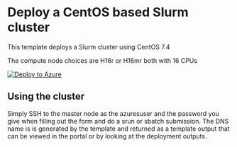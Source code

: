 # Deploy a CentOS based Slurm cluster

This template deploys a Slurm cluster using CentOS 7.4

The compute node choices are H16r or H16mr both with 16 CPUs

<a href="https://portal.azure.com/#create/Microsoft.Template/uri/https%3A%2F%2Fgitlab.oit.duke.edu%2FOIT-DCC%2FAzure-Slurm%2Fraw%2Fmaster%2FCentOS%2Fazuredeploy.json" target="_blank">
   <img alt="Deploy to Azure" src="http://azuredeploy.net/deploybutton.png"/>
</a>

## Using the cluster

Simply SSH to the master node as the azuresuser and the password you give when filling out the form and do a srun or sbatch submission. The DNS name is is generated by the template and returned as a template output that can be viewed in the portal or by looking at the deployment outputs.
